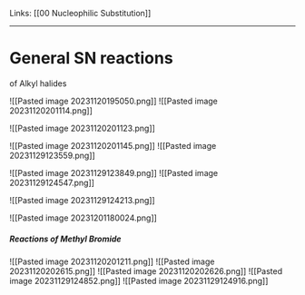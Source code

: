 Links: [[00 Nucleophilic Substitution]]
___
# General SN reactions 
of Alkyl halides 

![[Pasted image 20231120195050.png]]
![[Pasted image 20231120201114.png]]

![[Pasted image 20231120201123.png]]

![[Pasted image 20231120201145.png]]
![[Pasted image 20231129123559.png]]

![[Pasted image 20231129123849.png]]
![[Pasted image 20231129124547.png]]

![[Pasted image 20231129124213.png]]

![[Pasted image 20231201180024.png]]

##### Reactions of Methyl Bromide
![[Pasted image 20231120201211.png]]
![[Pasted image 20231120202615.png]]
![[Pasted image 20231120202626.png]]
![[Pasted image 20231129124852.png]]
![[Pasted image 20231129124916.png]]
